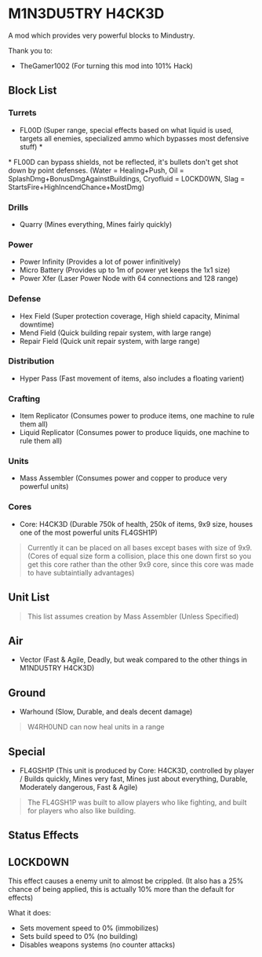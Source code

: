 # M1N3DU5TRY H4CK3D

A mod which provides very powerful blocks to Mindustry.

Thank you to:
- TheGamer1002 (For turning this mod into 101% Hack)

## Block List

### Turrets

* FL00D (Super range, special effects based on what liquid is used, targets all enemies, specialized ammo which bypasses most defensive stuff) \*

\* FL00D can bypass shields, not be reflected, it's bullets don't get shot down by point defenses. (Water = Healing+Push, Oil = SplashDmg+BonusDmgAgainstBuildings, Cryofluid = L0CKD0WN, Slag = StartsFire+HighIncendChance+MostDmg)

### Drills

* Quarry (Mines everything, Mines fairly quickly)

### Power

* Power Infinity (Provides a lot of power infinitively)
* Micro Battery (Provides up to 1m of power yet keeps the 1x1 size)
* Power Xfer (Laser Power Node with 64 connections and 128 range)

### Defense

* Hex Field (Super protection coverage, High shield capacity, Minimal downtime)
* Mend Field (Quick building repair system, with large range)
* Repair Field (Quick unit repair system, with large range)

### Distribution

* Hyper Pass (Fast movement of items, also includes a floating varient)

### Crafting


* Item Replicator (Consumes power to produce items, one machine to rule them all)
* Liquid Replicator (Consumes power to produce liquids, one machine to rule them all)

### Units

* Mass Assembler (Consumes power and copper to produce very powerful units)

### Cores

* Core: H4CK3D (Durable 750k of health, 250k of items, 9x9 size, houses one of the most powerful units FL4GSH1P)

> Currently it can be placed on all bases except bases with size of 9x9. (Cores of equal size form a collision, place this one down first so you get this core rather than the other 9x9 core, since this core was made to have subtaintially advantages)

## Unit List

> This list assumes creation by Mass Assembler (Unless Specified)

## Air

* Vector (Fast & Agile, Deadly, but weak compared to the other things in M1NDU5TRY H4CK3D)

## Ground

* Warhound (Slow, Durable, and deals decent damage)

> W4RH0UND can now heal units in a range

## Special

* FL4GSH1P (This unit is produced by Core: H4CK3D, controlled by player / Builds quickly, Mines very fast, Mines just about everything, Durable, Moderately dangerous, Fast & Agile)

> The FL4GSH1P was built to allow players who like fighting, and built for players who also like building.

## Status Effects

## L0CKD0WN

This effect causes a enemy unit to almost be crippled. (It also has a 25% chance of being applied, this is actually 10% more than the default for effects)

What it does:

* Sets movement speed to 0% (immobilizes)
* Sets build speed to 0% (no building)
* Disables weapons systems (no counter attacks)

